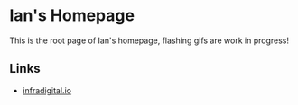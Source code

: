 # Ian's Homepage

This is the root page of Ian's homepage, flashing gifs are work in progress!

## Links

- [infradigital.io](https://www.infradigital.io)


